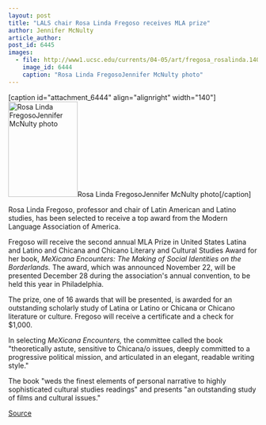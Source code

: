 ```yaml
---
layout: post
title: "LALS chair Rosa Linda Fregoso receives MLA prize"
author: Jennifer McNulty
article_author: 
post_id: 6445
images:
  - file: http://www1.ucsc.edu/currents/04-05/art/fregosa_rosalinda.140.jpg
    image_id: 6444
    caption: "Rosa Linda FregosoJennifer McNulty photo"
---
```


[caption id="attachment_6444" align="alignright" width="140"]<a href="http://dev-ucsc-news.pantheonsite.io/wp-content/uploads/2004/12/fregosa_rosalinda.140.jpg"><img class="size-full wp-image-6444" src="http://dev-ucsc-news.pantheonsite.io/wp-content/uploads/2004/12/fregosa_rosalinda.140.jpg" alt="Rosa Linda FregosoJennifer McNulty photo" width="140" height="192" /></a>Rosa Linda FregosoJennifer McNulty photo[/caption]
<a name="content" id="content"></a>
<p>
  Rosa Linda Fregoso, professor and chair of Latin American and Latino studies, has been selected to receive a top award from the Modern Language Association of America.
</p>
<p>
  Fregoso will receive the second annual MLA Prize in United States Latina and Latino and Chicana and Chicano Literary and Cultural Studies Award for her book, <i>MeXicana Encounters: The Making of Social Identities on the Borderlands.</i> The award, which was announced November 22, will be presented December 28 during the association's annual convention, to be held this year in Philadelphia.
</p>
<p>
  The prize, one of 16 awards that will be presented, is awarded for an outstanding scholarly study of Latina or Latino or Chicana or Chicano literature or culture. Fregoso will receive a certificate and a check for $1,000.
</p>
<p>
  In selecting <i>MeXicana Encounters,</i> the committee called the book "theoretically astute, sensitive to Chicana/o issues, deeply committed to a progressive political mission, and articulated in an elegant, readable writing style."
</p>
<p>
  The book "weds the finest elements of personal narrative to highly sophisticated cultural studies readings" and presents "an outstanding study of films and cultural issues."
</p>
<p><a href="http://www1.ucsc.edu/currents/04-05/12-13/awards-fregoso.asp" title="Permalink to awards-fregoso">Source</a></p>
